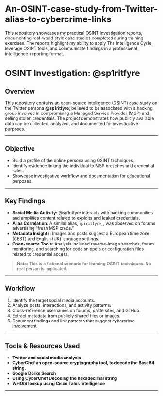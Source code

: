 # An-OSINT-case-study-from-Twitter-alias-to-cybercrime-links
This repository showcases my practical OSINT investigation reports, documenting real-world style case studies completed during training exercises. The reports highlight my ability to apply The Intelligence Cycle, leverage OSINT tools, and communicate findings in a professional intelligence-reporting format.

# OSINT Investigation: @sp1ritfyre

## Overview
This repository contains an open-source intelligence (OSINT) case study on the Twitter persona **@sp1ritfyre**, believed to be associated with a hacking group involved in compromising a Managed Service Provider (MSP) and selling stolen credentials. The project demonstrates how publicly available data can be collected, analyzed, and documented for investigative purposes.

---

## Objective
- Build a profile of the online persona using OSINT techniques.
- Identify evidence linking the individual to MSP breaches and credential sales.
- Showcase investigative workflow and documentation for educational purposes.

---

## Key Findings
- **Social Media Activity:** @sp1ritfyre interacts with hacking communities and amplifies content related to exploits and leaked credentials.
- **Alias Correlation:** A similar alias, `spiritfyre_`, was observed on forums advertising “fresh MSP creds.”
- **Metadata Insights:** Images and posts suggest a European time zone (CEST) and English (UK) language settings.
- **Open-source Tools:** Analysis included reverse-image searches, forum monitoring, and searching for code snippets or configuration files related to credential access.

> Note: This is a fictional scenario for learning OSINT techniques. No real person is implicated.

---

## Workflow
1. Identify the target social media accounts.
2. Analyze posts, interactions, and activity patterns.
3. Cross-reference usernames on forums, paste sites, and GitHub.
4. Extract metadata from publicly shared files or images.
5. Document findings and link patterns that suggest cybercrime involvement.

---

## Tools & Resources Used
- **Twitter and social media analysis**
- **CyberChef an open-source cryptography tool, to decode the Base64 string.**
- **Google Dorks Search**
- **Using CyberChef Decoding the hexadecimal string** 
- **WHOIS lookup using Cisco Talos Intelligence**

---



